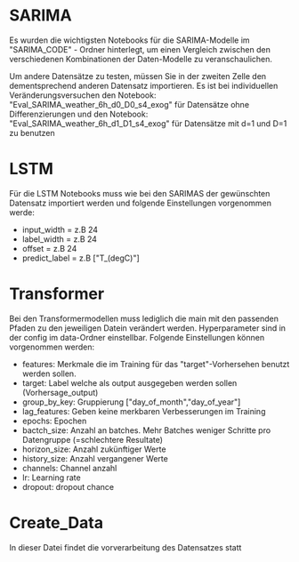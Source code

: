 # SARIMA

Es wurden die wichtigsten Notebooks für die SARIMA-Modelle im "SARIMA_CODE" - Ordner hinterlegt, um einen Vergleich zwischen den verschiedenen Kombinationen der Daten-Modelle zu veranschaulichen.

Um andere Datensätze zu testen, müssen Sie in der zweiten Zelle den dementsprechend anderen Datensatz importieren. Es ist bei individuellen Veränderungsversuchen den Notebook: "Eval_SARIMA_weather_6h_d0_D0_s4_exog" für Datensätze ohne Differenzierungen und den Notebook: "Eval_SARIMA_weather_6h_d1_D1_s4_exog"  für Datensätze mit d=1 und D=1 zu benutzen

# LSTM
Für die LSTM Notebooks muss wie bei den SARIMAS der gewünschten Datensatz importiert werden und folgende Einstellungen vorgenommen werde:
- input_width = z.B 24
- label_width  = z.B 24
- offset = z.B 24
- predict_label = z.B ["T_(degC)"]

# Transformer
Bei den Transformermodellen muss lediglich die main mit den passenden Pfaden zu den jeweiligen Datein verändert werden.
Hyperparameter sind in der config im data-Ordner einstellbar. 
Folgende Einstellungen können vorgenommen werden:
- features: Merkmale die im Training für das "target"-Vorhersehen benutzt werden sollen.
- target: Label welche als output ausgegeben werden sollen (Vorhersage_output)
- group_by_key: Gruppierung ["day_of_month","day_of_year"]
- lag_features: Geben keine merkbaren Verbesserungen im Training
- epochs: Epochen
- bactch_size: Anzahl an batches. Mehr Batches weniger Schritte pro Datengruppe (=schlechtere Resultate)
- horizon_size: Anzahl zukünftiger Werte
- history_size: Anzahl vergangener Werte
- channels: Channel anzahl
- lr: Learning rate
- dropout: dropout chance

# Create_Data
In dieser Datei findet die vorverarbeitung des Datensatzes statt
                                                                                                                                                            